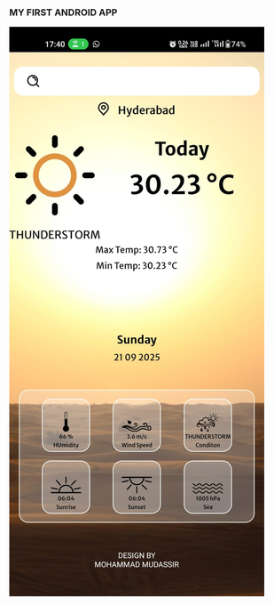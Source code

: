 ### MY FIRST ANDROID APP
![image alt](https://github.com/MohammadMudassir-1411/MyFirstReactProject/blob/6af7cfd2767389731a084c9732c40eff0527f5c6/OUTPUT.jpg)
